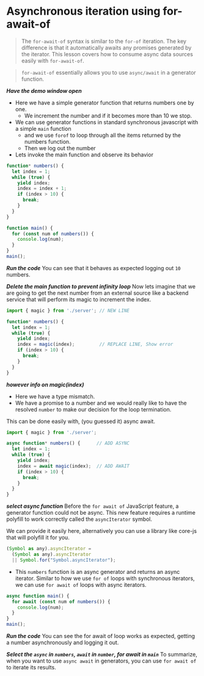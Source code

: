 # Asynchronous iteration using for-await-of
> The `for-await-of` syntax is similar to the `for-of` iteration. The key difference is that it automatically awaits any promises generated by the iterator. This lesson covers how to consume async data sources easily with `for-await-of`.

> `for-await-of` essentially allows you to use `async/await` in a generator function.

***Have the demo window open***

* Here we have a simple generator function that returns numbers one by one.
  * We increment the number and if it becomes more than 10 we stop.
* We can use generator functions in standard synchronous javascript with a simple `main` function
  * and we use `forof` to loop through all the items returned by the numbers function.
  * Then we log out the number
* Lets invoke the main function and observe its behavior

```js
function* numbers() {
  let index = 1;
  while (true) {
    yield index;
    index = index + 1;
    if (index > 10) {
      break;
    }
  }
}

function main() {
  for (const num of numbers()) {
    console.log(num);
  }
}
main();

```

***Run the code***
You can see that it behaves as expected logging out `10` numbers.


***Delete the main function to prevent infinity loop***
Now lets imagine that we are going to get the next number from an external source like a backend service that will perform its magic to increment the index.

```js
import { magic } from './server'; // NEW LINE

function* numbers() {
  let index = 1;
  while (true) {
    yield index;
    index = magic(index);         // REPLACE LINE, Show error
    if (index > 10) {
      break;
    }
  }
}
```

***however info on magic(index)***
* Here we have a type mismatch.
* We have a promise to a number and we would really like to have the resolved `number` to make our decision for the loop termination.


This can be done easily with, (you guessed it) async await.

```js
import { magic } from './server';

async function* numbers() {      // ADD ASYNC
  let index = 1;
  while (true) {
    yield index;
    index = await magic(index);  // ADD AWAIT
    if (index > 10) {
      break;
    }
  }
}

```
***select async function***
Before the `for await of` JavaScript feature, a generator function could not be async. This new feature requires a runtime polyfill to work correctly called the `asyncIterator` symbol.

We can provide it easily here, alternatively you can use a library like core-js that will polyfill it for you.

```js
(Symbol as any).asyncIterator =
  (Symbol as any).asyncIterator
  || Symbol.for("Symbol.asyncIterator");
```

* This `numbers` function is an async generator and returns an async iterator. Similar to how we use `for of` loops with synchronous iterators, we can use `for await of` loops with async iterators.

```js
async function main() {
  for await (const num of numbers()) {
    console.log(num);
  }
}
main();
```
***Run the code***
You can see the for await of loop works as expected, getting a number asynchronously and logging it out.

***Select the `async` in `numbers`, `await` in `number`, for await in `main`***
To summarize, when you want to use `async await` in generators, you can use `for await of` to iterate its results.
